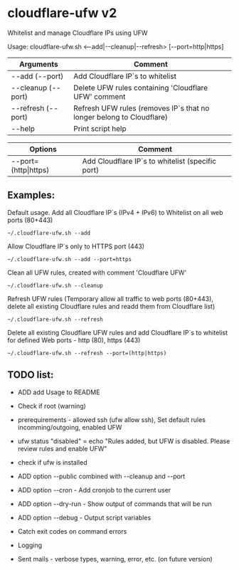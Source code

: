 # cloudflare-ufw v2

Whitelist and manage Cloudflare IPs using UFW

Usage: cloudflare-ufw.sh <--add|--cleanup|--refresh> [--port=http|https]

| Arguments             | Comment                                                              |
|-----------------------|----------------------------------------------------------------------|
| --add (--port)        | Add Cloudflare IP`s to whitelist                                     |
| --cleanup (--port)    | Delete UFW rules containing 'Cloudflare UFW' comment                 |
| --refresh (--port)    | Refresh UFW rules (removes IP`s that no longer belong to Cloudflare) |
| --help                | Print script help                                                    |

| Options              | Comment                                                               |
|----------------------|-----------------------------------------------------------------------|
| --port=(http\|https) | Add Cloudflare IP`s to whitelist (specific port)                      |


## Examples:
Default usage. Add all Cloudflare IP`s (IPv4 + IPv6) to Whitelist on all web ports (80+443)
```console
~/.cloudflare-ufw.sh --add
```
Allow Cloudflare IP`s only to HTTPS port (443)
```console
~/.cloudflare-ufw.sh --add --port=https
````
Clean all UFW rules, created with comment 'Cloudflare UFW'
```console
~/.cloudflare-ufw.sh --cleanup
```
Refresh UFW rules (Temporary allow all traffic to web ports (80+443), delete all existing Cloudflare rules and readd them from Cloudflare list)
```console
~/.cloudflare-ufw.sh --refresh
```
Delete all existing Cloudflare UFW rules and add Cloudflare IP`s to whitelist for defined Web ports - http (80), https (443) 
```console
~/.cloudflare-ufw.sh --refresh --port=(http|https)
```

## TODO list:
- ADD add Usage to README
- Check if root (warning)
- prerequirements - allowed ssh (ufw allow ssh), Set default rules incomming/outgoing, enabled UFW
- ufw status "disabled" = echo "Rules added, but UFW is disabled. Please review rules and enable UFW"
- check if ufw is installed

- ADD option --public combined with --cleanup and --port
- ADD option --cron - Add cronjob to the current user
- ADD option --dry-run - Show output of commands that will be run
- ADD option --debug - Output script variables

- Catch exit codes on command errors
- Logging
- Sent mails - verbose types, warning, error, etc. (on future version)